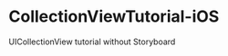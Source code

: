 CollectionViewTutorial-iOS
==========================

UICollectionView tutorial without Storyboard
